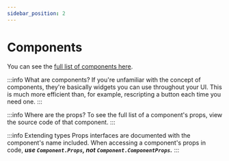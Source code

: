 ```yaml
---
sidebar_position: 2
---
```


# Components

You can see the [full list of components here](/api/base).

:::info What are components?
  If you're unfamiliar with the concept of components, they're basically widgets you can use throughout your UI. This is much more efficient than, for example, rescripting a button each time you need one.
:::

:::info Where are the props?
  To see the full list of a component's props, view the source code of that component.
:::

:::info Extending types
  Props interfaces are documented with the component's name included. When accessing a component's props in code, ***use `Component.Props`, not `Component.ComponentProps`.***
:::
